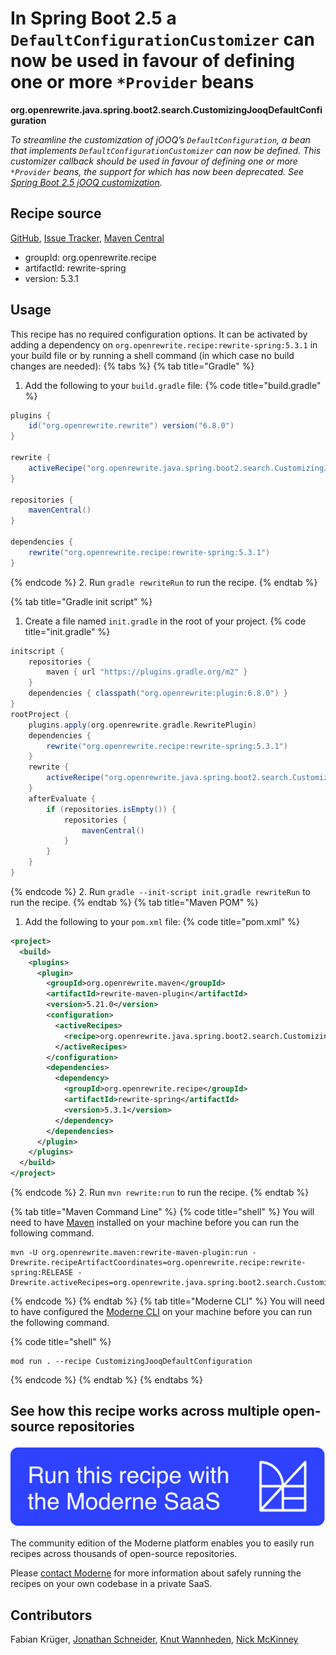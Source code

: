 # In Spring Boot 2.5 a `DefaultConfigurationCustomizer` can now be used in favour of defining one or more `*Provider` beans

**org.openrewrite.java.spring.boot2.search.CustomizingJooqDefaultConfiguration**

_To streamline the customization of jOOQ’s `DefaultConfiguration`, a bean that implements `DefaultConfigurationCustomizer` can now be defined. This customizer callback should be used in favour of defining one or more `*Provider` beans, the support for which has now been deprecated. See [Spring Boot 2.5 jOOQ customization](https://docs.spring.io/spring-boot/docs/2.5.x/reference/htmlsingle/#features.sql.jooq.customizing)._

## Recipe source

[GitHub](https://github.com/openrewrite/rewrite-spring/blob/main/src/main/java/org/openrewrite/java/spring/boot2/search/CustomizingJooqDefaultConfiguration.java), [Issue Tracker](https://github.com/openrewrite/rewrite-spring/issues), [Maven Central](https://central.sonatype.com/artifact/org.openrewrite.recipe/rewrite-spring/5.3.1/jar)

* groupId: org.openrewrite.recipe
* artifactId: rewrite-spring
* version: 5.3.1


## Usage

This recipe has no required configuration options. It can be activated by adding a dependency on `org.openrewrite.recipe:rewrite-spring:5.3.1` in your build file or by running a shell command (in which case no build changes are needed): 
{% tabs %}
{% tab title="Gradle" %}
1. Add the following to your `build.gradle` file:
{% code title="build.gradle" %}
```groovy
plugins {
    id("org.openrewrite.rewrite") version("6.8.0")
}

rewrite {
    activeRecipe("org.openrewrite.java.spring.boot2.search.CustomizingJooqDefaultConfiguration")
}

repositories {
    mavenCentral()
}

dependencies {
    rewrite("org.openrewrite.recipe:rewrite-spring:5.3.1")
}
```
{% endcode %}
2. Run `gradle rewriteRun` to run the recipe.
{% endtab %}

{% tab title="Gradle init script" %}
1. Create a file named `init.gradle` in the root of your project.
{% code title="init.gradle" %}
```groovy
initscript {
    repositories {
        maven { url "https://plugins.gradle.org/m2" }
    }
    dependencies { classpath("org.openrewrite:plugin:6.8.0") }
}
rootProject {
    plugins.apply(org.openrewrite.gradle.RewritePlugin)
    dependencies {
        rewrite("org.openrewrite.recipe:rewrite-spring:5.3.1")
    }
    rewrite {
        activeRecipe("org.openrewrite.java.spring.boot2.search.CustomizingJooqDefaultConfiguration")
    }
    afterEvaluate {
        if (repositories.isEmpty()) {
            repositories {
                mavenCentral()
            }
        }
    }
}
```
{% endcode %}
2. Run `gradle --init-script init.gradle rewriteRun` to run the recipe.
{% endtab %}
{% tab title="Maven POM" %}
1. Add the following to your `pom.xml` file:
{% code title="pom.xml" %}
```xml
<project>
  <build>
    <plugins>
      <plugin>
        <groupId>org.openrewrite.maven</groupId>
        <artifactId>rewrite-maven-plugin</artifactId>
        <version>5.21.0</version>
        <configuration>
          <activeRecipes>
            <recipe>org.openrewrite.java.spring.boot2.search.CustomizingJooqDefaultConfiguration</recipe>
          </activeRecipes>
        </configuration>
        <dependencies>
          <dependency>
            <groupId>org.openrewrite.recipe</groupId>
            <artifactId>rewrite-spring</artifactId>
            <version>5.3.1</version>
          </dependency>
        </dependencies>
      </plugin>
    </plugins>
  </build>
</project>
```
{% endcode %}
2. Run `mvn rewrite:run` to run the recipe.
{% endtab %}

{% tab title="Maven Command Line" %}
{% code title="shell" %}
You will need to have [Maven](https://maven.apache.org/download.cgi) installed on your machine before you can run the following command.

```shell
mvn -U org.openrewrite.maven:rewrite-maven-plugin:run -Drewrite.recipeArtifactCoordinates=org.openrewrite.recipe:rewrite-spring:RELEASE -Drewrite.activeRecipes=org.openrewrite.java.spring.boot2.search.CustomizingJooqDefaultConfiguration
```
{% endcode %}
{% endtab %}
{% tab title="Moderne CLI" %}
You will need to have configured the [Moderne CLI](https://docs.moderne.io/moderne-cli/cli-intro) on your machine before you can run the following command.

{% code title="shell" %}
```shell
mod run . --recipe CustomizingJooqDefaultConfiguration
```
{% endcode %}
{% endtab %}
{% endtabs %}

## See how this recipe works across multiple open-source repositories

[![Moderne Link Image](/.gitbook/assets/ModerneRecipeButton.png)](https://app.moderne.io/recipes/org.openrewrite.java.spring.boot2.search.CustomizingJooqDefaultConfiguration)

The community edition of the Moderne platform enables you to easily run recipes across thousands of open-source repositories.

Please [contact Moderne](https://moderne.io/product) for more information about safely running the recipes on your own codebase in a private SaaS.

## Contributors
Fabian Krüger, [Jonathan Schneider](mailto:jkschneider@gmail.com), [Knut Wannheden](mailto:knut@moderne.io), [Nick McKinney](mailto:mckinneynichoals@gmail.com)
